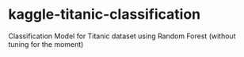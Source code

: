 # kaggle-titanic-classification
Classification Model for Titanic dataset using Random Forest (without tuning for the moment)
